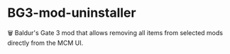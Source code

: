 # BG3-mod-uninstaller

🗑️ Baldur's Gate 3 mod that allows removing all items from selected mods directly from the MCM UI.
